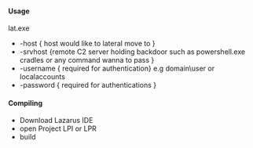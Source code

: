 #### Usage 
lat.exe 
* -host { host would like to lateral move to } 
* -srvhost {remote C2 server holding backdoor such as powershell.exe cradles or any command wanna to pass } 
* -username { required for authentication} e.g domain\user or localaccounts 
* -password { required for authentications } 


#### Compiling 

* Download Lazarus IDE 
* open Project LPI or LPR 
* build 

